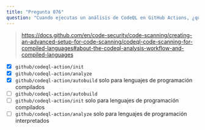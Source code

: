 ```yaml
---
title: "Pregunta 076"
question: "Cuando ejecutas un análisis de CodeQL en GitHub Actions, ¿qué Actions deberías usar? (Elige tres.)"
---
```


> https://docs.github.com/en/code-security/code-scanning/creating-an-advanced-setup-for-code-scanning/codeql-code-scanning-for-compiled-languages#about-the-codeql-analysis-workflow-and-compiled-languages
- [x] `github/codeql-action/init`
- [x] `github/codeql-action/analyze`
- [x] `github/codeql-action/autobuild` solo para lenguajes de programación compilados
- [ ] `github/codeql-action/autobuild` 
- [ ] `github/codeql-action/init` solo para lenguajes de programación compilados
- [ ] `github/codeql-action/analyze` solo para lenguajes de programación interpretados
